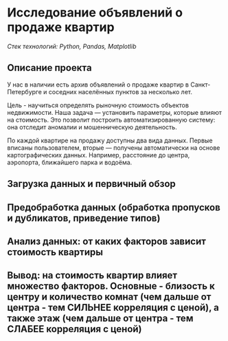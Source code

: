 # **Исследование объявлений о продаже квартир**

_Стек технологий: Python, Pandas, Matplotlib_

## **Описание проекта**

У нас в наличии есть архив объявлений о продаже квартир в Санкт-Петербурге и соседних населённых пунктов за несколько лет.

Цель - научиться определять рыночную стоимость объектов недвижимости. Наша задача — установить параметры, которые влияют на стоимость. Это позволит построить автоматизированную систему: она отследит аномалии и мошенническую деятельность.

По каждой квартире на продажу доступны два вида данных. Первые вписаны пользователем, вторые — получены автоматически на основе картографических данных. Например, расстояние до центра, аэропорта, ближайшего парка и водоёма.

## Загрузка данных и первичный обзор
## Предобработка данных (обработка пропусков и дубликатов, приведение типов)
## Анализ данных: от каких факторов зависит стоимость квартиры
## Вывод: на стоимость квартир влияет множество факторов. Основные - близость к центру и количество комнат (чем дальше от центра - тем СИЛЬНЕЕ корреляция с ценой), а также этаж (чем дальше от центра - тем СЛАБЕЕ корреляция с ценой)
